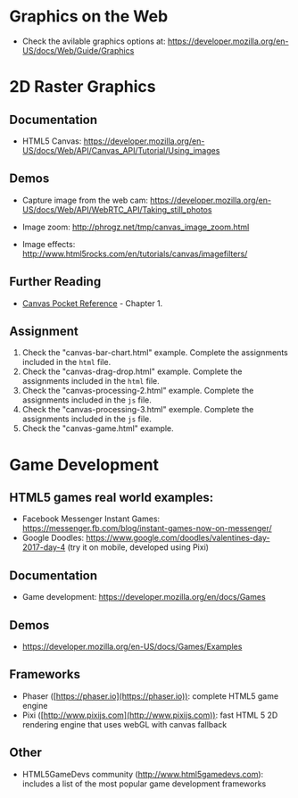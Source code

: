 # Graphics on the Web

- Check the avilable graphics options at: <https://developer.mozilla.org/en-US/docs/Web/Guide/Graphics>

# 2D Raster Graphics

## Documentation

- HTML5 Canvas: <https://developer.mozilla.org/en-US/docs/Web/API/Canvas_API/Tutorial/Using_images>

Demos
-----

-   Capture image from the web cam:
    <https://developer.mozilla.org/en-US/docs/Web/API/WebRTC_API/Taking_still_photos>

-   Image zoom: <http://phrogz.net/tmp/canvas_image_zoom.html>

-   Image effects: <http://www.html5rocks.com/en/tutorials/canvas/imagefilters/>

Further Reading
---------------

-   [Canvas Pocket Reference](http://ase.softmentor.ro/Multimedia/resurse/OReilly%20-%20Canvas%20Pocket%20Reference.pdf) -  Chapter 1.

## Assignment
1. Check the "canvas-bar-chart.html" example. Complete the assignments included in the ```html``` file.
2. Check the "canvas-drag-drop.html" example. Complete the assignments included in the ```html``` file.
3. Check the "canvas-processing-2.html" example. Complete the assignments included in the `js` file.
4. Check the "canvas-processing-3.html" exemple. Complete the assignments included in the `js` file.
5. Check the "canvas-game.html" example.

# Game Development

## HTML5 games real world examples:
- Facebook Messenger Instant Games: https://messenger.fb.com/blog/instant-games-now-on-messenger/
- Google Doodles: https://www.google.com/doodles/valentines-day-2017-day-4 (try it on mobile, developed using Pixi)

## Documentation
-   Game development: <https://developer.mozilla.org/en/docs/Games>

## Demos
-   <https://developer.mozilla.org/en-US/docs/Games/Examples>

## Frameworks
- Phaser ([https://phaser.io](https://phaser.io)): complete HTML5 game engine
- Pixi ([http://www.pixijs.com](http://www.pixijs.com)): fast HTML 5 2D rendering engine that uses webGL with canvas fallback

## Other
-   HTML5GameDevs community (<http://www.html5gamedevs.com>): includes a list of the most popular game development frameworks
